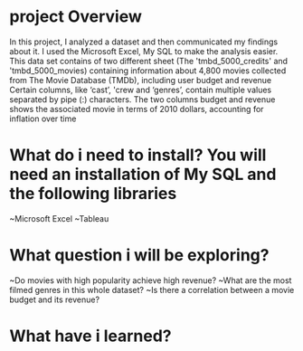 # project Overview
In this project, I analyzed a dataset and then communicated my findings about it. I used the Microsoft Excel, My SQL to make the analysis easier. This data set contains of two different sheet (The 'tmbd_5000_credits' and 'tmbd_5000_movies) containing information about 4,800 movies collected from The Movie Database (TMDb), including user budget and revenue Certain columns, like ‘cast’, 'crew and ‘genres’, contain multiple values separated by pipe (:) characters. The two columns budget and revenue shows the associated movie in terms of 2010 dollars, accounting for inflation over time
# What do i need to install? You will need an installation of My SQL and the following libraries
~Microsoft Excel
~Tableau
# What question i will be exploring?
~Do movies with high popularity achieve high revenue?
~What are the most filmed genres in this whole dataset?
~Is there a correlation between a movie budget and its revenue?
# What have i learned?

